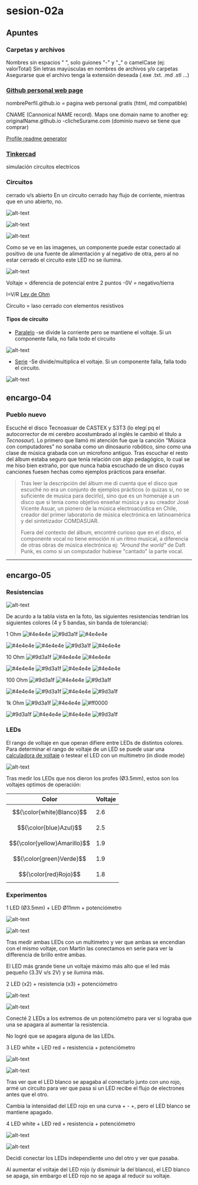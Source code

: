 # sesion-02a

## Apuntes
>
### Carpetas y archivos
>
Nombres sin espacios " ", solo guiones "-" y "_" o camelCase (ej: valorTotal)
Sin letras mayúsculas en nombres de archivos y/o carpetas
Asegurarse que el archivo tenga la extensión deseada (.exe .txt. .md .stl ...)
>
### [Github personal web page](https://youtu.be/o5g-lUuFgpg?si=7qb0U5vslgImk-H2)
>
nombrePerfil.github.io = pagina web personal gratis (html, md compatible)
>
CNAME (Cannonical NAME record). Maps one domain name to another eg: originalName.github.io -clicheSurame.com (dominio nuevo se tiene que comprar)
>
[Profile readme generator](https://youtu.be/onUx22pgiBM?si=5ASsmWzo5xztjWpg)
>
### [Tinkercad](https://www.tinkercad.com)
>
simulación circuitos electricos
>
### Circuitos
>
cerrado v/s abierto
En un circuito cerrado hay flujo de corriente, mientras que en uno abierto, no.

![alt-text](./archivos/closedCircuitArduino.jpg)

![alt-text](./archivos/openCircuitArduino_9V.jpg)

![alt-text](./archivos/ClosedCircuit9V.jpg)

Como se ve en las imagenes, un componente puede estar conectado al positivo de una fuente de alimentación y al negativo de otra, pero al no estar cerrado el circuito este LED no se ilumina.

![alt-text](https://i.pinimg.com/736x/ca/3c/b4/ca3cb49388066ce14e9acee02dcac84a.jpg)

Voltaje = diferencia de potencial entre 2 puntos -0V = negativo/tierra

I=V/R  [Ley de Ohm](https://www.youtube.com/watch?v=HsLLq6Rm5tU)

Circuito = laso cerrado con elementos resistivos

#### Tipos de circuito

* [Paralelo](https://youtu.be/5uyJezQNSHw?si=AVs_V-hrtPFCKdkU) -se divide la corriente pero se mantiene el voltaje. Si un componente falla, no falla todo el circuito

![alt-text](./archivos/circuitoParaleloClass.jpg)

* [Serie](https://youtu.be/VV6tZ3Aqfuc?si=LqOyVR3KekmErDvc) -Se divide/multiplica el voltaje. Si un componente falla, falla todo el circuito.

![alt-text](./archivos/circuitoSerieClass.jpg)

## encargo-04

### Pueblo nuevo

Escuché el disco Tecnoasuar de CASTEX y S3T3 (lo elegí pq el autocorrector de mi cerebro acostumbrado al inglés le cambió el titulo a *Tecnosaur*). Lo primero que llamó mi atención fue que la canción "Música con computadores" no sonaba como un dinosaurio robótico, sino como una clase de música grabada con un microfono antiguo. Tras escuchar el resto del álbum estaba seguro que tenía relación con algo pedagógico, lo cual se me hiso bien extraño, por que nunca habia escuchado de un disco cuyas canciones fuesen hechas como ejemplos prácticos para enseñar.
>
>Tras leer la descripción del álbum me di cuenta que el disco que escuché no era un conjunto de ejemplos prácticos (o quizas sí, no se suficiente de musica para decirlo), sino que es un homenaje a un disco que sí tenia como objetivo enseñar música y a su creador José Vicente Asuar, un pionero de la música electroacústica en Chile, creador del primer laboratorio de música electrónica en latinoamérica y del sintetizador COMDASUAR.
>
>Fuera del contexto del álbum, encontré curioso que en el disco, el componente vocal no tiene emoción ni un ritmo musical, a diferencia de otras obras de música electrónica ej: *"Around the world"* de Daft Punk, es como si un computador hubiese "cantado" la parte vocal.
___

## encargo-05

### Resistencias

![alt-text](./archivos/FotoLibroArduinoResist.jpg)

De acurdo a la tabla vista en la foto, las siguientes resistencias tendrian los siguientes colores (4 y 5 bandas, sin banda de tolerancia):

1 Ohm ![#4e4e4e](https://placehold.co/15x15/4e4e4e/4e4e4e.png) ![#9d3a1f](https://placehold.co/15x15/9d3a1f/9d3a1f.png) ![#4e4e4e](https://placehold.co/15x15/4e4e4e/4e4e4e.png)

![#4e4e4e](https://placehold.co/15x15/4e4e4e/4e4e4e.png) ![#4e4e4e](https://placehold.co/15x15/4e4e4e/4e4e4e.png) ![#9d3a1f](https://placehold.co/15x15/9d3a1f/9d3a1f.png) ![#4e4e4e](https://placehold.co/15x15/4e4e4e/4e4e4e.png)

10 Ohm ![#9d3a1f](https://placehold.co/15x15/9d3a1f/9d3a1f.png) ![#4e4e4e](https://placehold.co/15x15/4e4e4e/4e4e4e.png) ![#4e4e4e](https://placehold.co/15x15/4e4e4e/4e4e4e.png)

![#4e4e4e](https://placehold.co/15x15/4e4e4e/4e4e4e.png) ![#9d3a1f](https://placehold.co/15x15/9d3a1f/9d3a1f.png) ![#4e4e4e](https://placehold.co/15x15/4e4e4e/4e4e4e.png) ![#4e4e4e](https://placehold.co/15x15/4e4e4e/4e4e4e.png)

100 Ohm ![#9d3a1f](https://placehold.co/15x15/9d3a1f/9d3a1f.png) ![#4e4e4e](https://placehold.co/15x15/4e4e4e/4e4e4e.png) ![#9d3a1f](https://placehold.co/15x15/9d3a1f/9d3a1f.png)

![#4e4e4e](https://placehold.co/15x15/4e4e4e/4e4e4e.png) ![#9d3a1f](https://placehold.co/15x15/9d3a1f/9d3a1f.png) ![#4e4e4e](https://placehold.co/15x15/4e4e4e/4e4e4e.png) ![#9d3a1f](https://placehold.co/15x15/9d3a1f/9d3a1f.png)

1k Ohm ![#9d3a1f](https://placehold.co/15x15/9d3a1f/9d3a1f.png) ![#4e4e4e](https://placehold.co/15x15/4e4e4e/4e4e4e.png) ![#ff0000](https://placehold.co/15x15/ff0000/ff0000.png)

![#9d3a1f](https://placehold.co/15x15/9d3a1f/9d3a1f.png) ![#4e4e4e](https://placehold.co/15x15/4e4e4e/4e4e4e.png) ![#4e4e4e](https://placehold.co/15x15/4e4e4e/4e4e4e.png) ![#9d3a1f](https://placehold.co/15x15/9d3a1f/9d3a1f.png)

>
### LEDs

El rango de voltaje en que operan difiere entre LEDs de distintos colores.
Para determinar el rango de voltaje de un LED se puede usar una [calculadora de voltaje](https://somanytech.com/led-voltage-calculator-for-different-color/) o testear el LED con un multimetro (in diode mode)

![alt-text](https://somanytech.com/wp-content/uploads/2023/04/optim-online-led-voltage-calculator-smd.jpg)

Tras medir los LEDs que nos dieron los profes (Ø3.5mm), estos son los voltajes optimos de operación:

 | Color | Voltaje |
|-------|---------|
| $${\color{white}Blanco}$$ | 2.6 |
| $${\color{blue}Azul}$$ | 2.5 |
| $${\color{yellow}Amarillo}$$ | 1.9 |
| $${\color{green}Verde}$$ | 1.9 |
| $${\color{red}Rojo}$$ | 1.8 |

### Experimentos

1 LED (Ø3.5mm) + LED Ø11mm + potenciómetro

![alt-text](./archivos/exp1.jpg)

![alt-text](./archivos/exp1D.jpg)

Tras medir ambas LEDs con un multimetro y ver que ambas se encendian con el mismo voltaje, con Martin las conectamos en serie para ver la differencia de brillo entre ambas.

El LED más grande tiene un voltaje máximo más alto que el led más pequeño (3.3V v/s 2V) y se ilumina más.

2 LED (x2) + resistencia (x3) + potenciómetro

![alt-text](./archivos/exp2.jpg)

![alt-text](./archivos/exp2D.jpg)

Conecté 2 LEDs a los extremos de un potenciómetro para ver si lograba que una se apagara al aumentar la resistencia.

No logré que se apagara alguna de las LEDs.

3 LED white + LED red + resistencia + potenciómetro

![alt-text](./archivos/exp3.jpg)

![alt-text](./archivos/exp3D_1.jpg)

Tras ver que el LED blanco se apagaba al conectarlo junto con uno rojo, armé un circuito para ver que pasa si un LED recibe el flujo de electrones antes que el otro.

Cambia la intensidad del LED rojo en  una curva + - +, pero el LED blanco se mantiene apagado.

4 LED white + LED red + resistencia + potenciómetro

![alt-text](./archivos/exp4.jpg)

![alt-text](./archivos/exp4D.jpg)

Decidí conectar los LEDs independiente uno del otro y ver que pasaba.

Al aumentar el voltaje del LED rojo (y disminuir la del blanco), el LED blanco se apaga, sin embargo el LED rojo no se apaga al reducir su voltaje.
